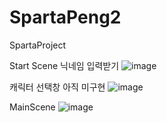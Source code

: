 # SpartaPeng2
SpartaProject

Start Scene 닉네임 입력받기
![image](https://github.com/qhrms012/SpartaPeng2/assets/122000753/cc4eab15-69c2-4a6d-9620-5b4e5156e89f)



캐릭터 선택창 아직 미구현
![image](https://github.com/qhrms012/SpartaPeng2/assets/122000753/d7500d79-dfde-4492-ad62-3706bd93e3ea)




MainScene
![image](https://github.com/qhrms012/SpartaPeng2/assets/122000753/40d8d5d4-e8ca-4ed5-9958-edf14e3edacd)
